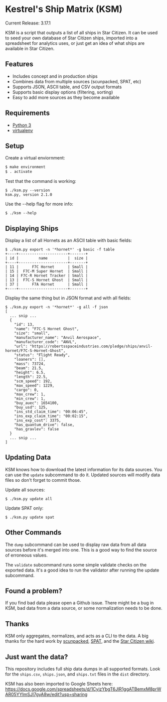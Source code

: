 Kestrel's Ship Matrix (KSM)
===========================

Current Release: 3.17.1

KSM is a script that outputs a list of all ships in Star Citizen. It can be used
to seed your own database of Star Citizen ships, imported into a spreadsheet for
analytics uses, or just get an idea of what ships are available in Star Citizen.

Features
--------

- Includes concept and in production ships
- Combines data from multiple sources (scunpacked, SPAT, etc)
- Supports JSON, ASCII table, and CSV output formats
- Supports basic display options (filtering, sorting)
- Easy to add more sources as they become available

Requirements
------------

- [Python 3](https://www.python.org/downloads/)
- [virtualenv](https://virtualenv.pypa.io/en/latest/)

Setup
-----

Create a virtual enviornment:

```bash
$ make environment
$ . activate
```

Test that the command is working:

```
$ ./ksm.py --version
ksm.py, version 2.1.0
```

Use the --help flag for more info:

```
$ ./ksm --help
```

Displaying Ships
----------------

Display a list of all Hornets as an ASCII table with basic fields:

```
$ ./ksm.py export -n '*hornet*' -g basic -f table
+----+----------------------+-------+
| id |         name         |  size |
+----+----------------------+-------+
| 11 |      F7C Hornet      | Small |
| 15 |  F7C-M Super Hornet  | Small |
| 14 | F7C-R Hornet Tracker | Small |
| 13 |  F7C-S Hornet Ghost  | Small |
| 37 |      F7A Hornet      | Small |
+----+----------------------+-------+
```

Display the same thing but in JSON format and with all fields:

```
$ ./ksm.py export -n '*hornet*' -g all -f json
[
  ... snip ...
  {
    "id": 13,
    "name": "F7C-S Hornet Ghost",
    "size": "small",
    "manufacturer_name": "Anvil Aerospace",
    "manufacturer_code": "ANVL",
    "url": "https://robertsspaceindustries.com/pledge/ships/anvil-hornet/F7C-S-Hornet-Ghost",
    "status": "Flight Ready",
    "loaners": [],
    "mass": 73724,
    "beam": 21.5,
    "height": 6.5,
    "length": 22.5,
    "scm_speed": 192,
    "max_speed": 1229,
    "cargo": 0,
    "max_crew": 1,
    "min_crew": 1,
    "buy_auec": 1654100,
    "buy_usd": 125,
    "ins_std_claim_time": "00:06:45",
    "ins_exp_claim_time": "00:02:15",
    "ins_exp_cost": 3375,
    "has_quantum_drive": false,
    "has_gravlev": false
  }
  ... snip ...
]
```

Updating Data
-------------

KSM knows how to download the latest information for its data sources. You
can use the `update` subcommand to do it. Updated sources will modify data
files so don't forget to commit those.

Update all sources:

```
$ ./ksm.py update all  
```

Update SPAT only:

```
$ ./ksm.py update spat
```

Other Commands
--------------

The `dump` subcommand can be used to display raw data from all data sources
before it's merged into one. This is a good way to find the source of erroneous
values.

The `validate` subcommand runs some simple validate checks on the exported data.
It's a good idea to run the validator after running the update subcommand.

Found a problem?
----------------

If you find bad data please open a Github issue. There might be a bug in KSM,
bad data from a data source, or some normalization needs to be done.

Thanks
------

KSM only aggregates, normalizes, and acts as a CLI to the data. A big thanks
for the hard work by [scunpacked](https://scunpacked.com/),
[SPAT](https://docs.google.com/spreadsheets/d/11nI-wLlRjDpsshkY8VLZkHh2jd2mCmWJTIE2VzqZ7ss),
and the [Star Citizen wiki](https://starcitizen.tools/).

Just want the data?
-------------------

This repository includes full ship data dumps in all supported formats. Look for
the `ships.csv`, `ships.json`, and `ships.txt` files in the `dist` directory.

KSM has also been imported to Google Sheets here:
https://docs.google.com/spreadsheets/d/1CyizYbgT6JlR1ggATBemxM8prWAR05YYImSJI7gyA8w/edit?usp=sharing
